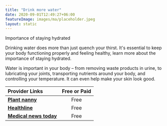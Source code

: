 ```yaml
---
title: "Drink more water"
date: 2020-09-01T12:49:27+06:00
featureImage: images/ma/placeholder.jpeg
layout: static
---
```


Importance of staying hydrated

Drinking water does more than just quench your thirst. It's essential to keep your body functioning properly and feeling healthy, learn more about the importance of staying hydrated.

Water is important in your body – from removing waste products in urine, to lubricating your joints, transporting nutrients around your body, and controlling your temperature. It can even help make your skin look good.

| Provider Links      | Free or Paid  |  
| :-----------          | :--------------:      |  
| [**Plant nanny**](https://plantnanny.app/) | Free | 
| [**Healthline**](https://www.healthline.com/health/food-nutrition/why-is-water-important) | Free | 
| [**Medical news today**](https://www.medicalnewstoday.com/articles/290814) | Free | 
  

<br/><br/>






